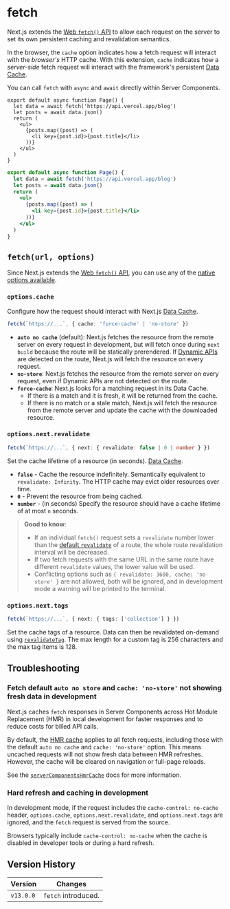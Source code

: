 # fetch

Next.js extends the [Web `fetch()` API](https://developer.mozilla.org/docs/Web/API/Fetch_API) to allow each request on the server to set its own persistent caching and revalidation semantics.

In the browser, the `cache` option indicates how a fetch request will interact with the *browser's* HTTP cache. With this extension, `cache` indicates how a *server-side* fetch request will interact with the framework's persistent [Data Cache](/docs/app/guides/caching.md#data-cache).

You can call `fetch` with `async` and `await` directly within Server Components.

```tsx filename="app/page.tsx" switcher
export default async function Page() {
  let data = await fetch('https://api.vercel.app/blog')
  let posts = await data.json()
  return (
    <ul>
      {posts.map((post) => (
        <li key={post.id}>{post.title}</li>
      ))}
    </ul>
  )
}
```

```jsx filename="app/page.js" switcher
export default async function Page() {
  let data = await fetch('https://api.vercel.app/blog')
  let posts = await data.json()
  return (
    <ul>
      {posts.map((post) => (
        <li key={post.id}>{post.title}</li>
      ))}
    </ul>
  )
}
```

## `fetch(url, options)`

Since Next.js extends the [Web `fetch()` API](https://developer.mozilla.org/docs/Web/API/Fetch_API), you can use any of the [native options available](https://developer.mozilla.org/docs/Web/API/fetch#parameters).

### `options.cache`

Configure how the request should interact with Next.js [Data Cache](/docs/app/guides/caching.md#data-cache).

```ts
fetch(`https://...`, { cache: 'force-cache' | 'no-store' })
```

* **`auto no cache`** (default): Next.js fetches the resource from the remote server on every request in development, but will fetch once during `next build` because the route will be statically prerendered. If [Dynamic APIs](/docs/app/getting-started/partial-prerendering.md#dynamic-rendering) are detected on the route, Next.js will fetch the resource on every request.
* **`no-store`**: Next.js fetches the resource from the remote server on every request, even if Dynamic APIs are not detected on the route.
* **`force-cache`**: Next.js looks for a matching request in its Data Cache.
  * If there is a match and it is fresh, it will be returned from the cache.
  * If there is no match or a stale match, Next.js will fetch the resource from the remote server and update the cache with the downloaded resource.

### `options.next.revalidate`

```ts
fetch(`https://...`, { next: { revalidate: false | 0 | number } })
```

Set the cache lifetime of a resource (in seconds). [Data Cache](/docs/app/guides/caching.md#data-cache).

* **`false`** - Cache the resource indefinitely. Semantically equivalent to `revalidate: Infinity`. The HTTP cache may evict older resources over time.
* **`0`** - Prevent the resource from being cached.
* **`number`** - (in seconds) Specify the resource should have a cache lifetime of at most `n` seconds.

> **Good to know**:
>
> * If an individual `fetch()` request sets a `revalidate` number lower than the [default `revalidate`](/docs/app/api-reference/file-conventions/route-segment-config.md#revalidate) of a route, the whole route revalidation interval will be decreased.
> * If two fetch requests with the same URL in the same route have different `revalidate` values, the lower value will be used.
> * Conflicting options such as `{ revalidate: 3600, cache: 'no-store' }` are not allowed, both will be ignored, and in development mode a warning will be printed to the terminal.

### `options.next.tags`

```ts
fetch(`https://...`, { next: { tags: ['collection'] } })
```

Set the cache tags of a resource. Data can then be revalidated on-demand using [`revalidateTag`](https://nextjs.org/docs/app/api-reference/functions/revalidateTag). The max length for a custom tag is 256 characters and the max tag items is 128.

## Troubleshooting

### Fetch default `auto no store` and `cache: 'no-store'` not showing fresh data in development

Next.js caches `fetch` responses in Server Components across Hot Module Replacement (HMR) in local development for faster responses and to reduce costs for billed API calls.

By default, the [HMR cache](/docs/app/api-reference/config/next-config-js/serverComponentsHmrCache.md) applies to all fetch requests, including those with the default `auto no cache` and `cache: 'no-store'` option. This means uncached requests will not show fresh data between HMR refreshes. However, the cache will be cleared on navigation or full-page reloads.

See the [`serverComponentsHmrCache`](/docs/app/api-reference/config/next-config-js/serverComponentsHmrCache.md) docs for more information.

### Hard refresh and caching in development

In development mode, if the request includes the `cache-control: no-cache` header, `options.cache`, `options.next.revalidate`, and `options.next.tags` are ignored, and the `fetch` request is served from the source.

Browsers typically include `cache-control: no-cache` when the cache is disabled in developer tools or during a hard refresh.

## Version History

| Version   | Changes             |
| --------- | ------------------- |
| `v13.0.0` | `fetch` introduced. |
